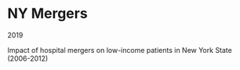 # NY Mergers

2019

Impact of hospital mergers on low-income patients in New York State (2006-2012)
